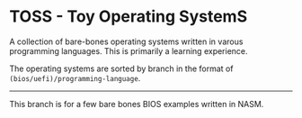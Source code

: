 # TOSS - Toy Operating SystemS

A collection of bare-bones operating systems written in varous programming languages. This is primarily a learning experience.

The operating systems are sorted by branch in the format of `(bios/uefi)/programming-language`.

---

This branch is for a few bare bones BIOS examples written in NASM.
